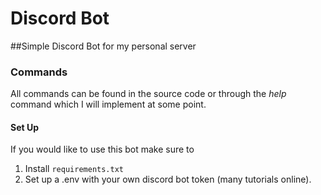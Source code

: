 # Discord Bot

##Simple Discord Bot for my personal server

### Commands
All commands can be found in the source code or through the *help* command which I will implement at some point.

#### Set Up
If you would like to use this bot make sure to 
1. Install ```requirements.txt```
2. Set up a .env with your own discord bot token (many tutorials online).
